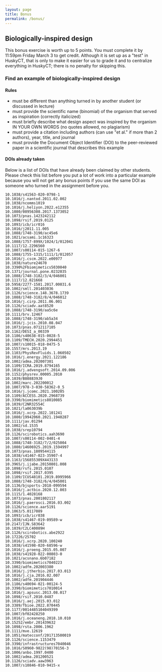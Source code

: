 ```yaml
---
layout: page
title: Bonus
permalink: /bonus/
---
```


## Biologically-inspired design

This bonus exercise is worth up to 5 points. You must complete it by 11:59pm Friday March 3 to get credit. Although it is set up as a "test" in HuskyCT, that is only to make it easier for us to grade it and to centralize everything in HuskyCT; there is no penalty for skipping this.

### Find an example of biologically-inspired design
#### Rules
* must be different than anything turned in by another student (or discussed in lecture) 
* must provide the scientific name (binomial) of the organism that served as inspiration (correctly italicized) 
* must briefly describe what design aspect was inspired by the organism IN YOUR OWN WORDS (no quotes allowed, no  plagiarism) 
* must provide a citation including authors (can use "et al." if more than 2 authors), year, title, and journal
* must provide the Document Object Identifier (DOI) to the peer-reviewed paper in a scientific journal that describes this example

#### DOIs already taken

Below is a list of DOIs that have already been claimed by other students. Please check this list before you put a lot of work into a particular example because you will not get any bonus points if you use the same DOI as someone who turned in the assignment before you.

    10.1038/s41563-020-0798-1
    10.1016/j.nantod.2011.02.002
    10.1038/ncomms1019
    10.1016/j.heliyon.2022.e12355
    10.1080/08956308.2017.1373052   
    10.1073/pnas.1423242112         
    10.1098/rsif.2019.0125          
    10.1093/icb/icr016              
    10.1016/j2011.11.005            
    10.1088/1748-3190/ac45e6        
    10.1021/acsami.1c16323          
    10.1088/1757-899X/1024/1/012041
    10.1117/12.2296560
    10.1007/s00114-015-1267-6
    10.1088/1755-1315/1111/1/012057
    10.1016/j.cscm.2022.e00977
    10.1038/nature24670
    10.3390%2Fbiomimetics5030040
    10.1371/journal.pone.0232035
    10.1088/1748-3182/3/4/046001
    10.1117/12.821668
    10.5958/2277-1581.2017.00031.6
    10.1002/smll.201403036
    10.1126/science.148.3678.1739
    10.1088/1748-3182/8/4/046012
    10.1016/j.cirp.2011.06.001
    10.1126/sciadv.aat8520
    10.1088/1748-3190/aa5c6e
    10.1111/brv.12467
    10.1088/1748-3190/ab5a34
    10.1016/j.jcis.2010.08.047
    10.1073/pnas.0712117105
    10.1162/DESI_a_00339
    10.1186/s40638-015-0028-5
    10.1109/TMECH.2020.2994451
    10.1007/s10015-018-0475-5 
    10.1557/mrs.2013.19
    10.1103/PhysRevFluids.1.060502
    10.1016/j.energy.2021.122186
    10.1002/adma.202007301
    10.1109/ICRA.2019.8794165
    10.1016/j.advengsoft.2014.09.006
    10.1152/physrev.00005.2010
    10.1039/B808839J0    
    10.1002/marc.202200012
    10.1007/978-3-030-58362-0_5
    10.1016/j.jcomc.2021.100205
    10.1109/ACCESS.2020.2968739    
    10.3390/biomimetics8010085
    10.1039/C2NR32554C
    10.1021/la063039b
    10.1016/j.xcrp.2022.101241
    10.1080/19942060.2021.1940287
    10.1111/jav.01294
    10.1002/sd.1535
    10.1038/srep10794
    10.1126/scirobotics.aah3690
    10.1007/s00114-002-0401-4
    10.1088/1748-3182/7/2/025004
    10.1080/14606925.2019.1594997
    10.1073/pnas.1809544115
    10.1038/s41467-023-35907-4
    10.1163/156855309X443133
    10.3965/j.ijabe.20150801.008
    10.1098/rsfs.2015.0107
    10.1098/rsif.2017.0395
    10.1109/ICUS48101.2019.8995966
    10.1088/1748-3182/6/4/045001 
    10.1136/bjsports-2018-099594
    10.1016/j.actbio.2020.12.003
    10.1115/1.4028168
    10.1073/pnas.2001802117
    10.1016/j.paerosci.2016.03.002
    10.1126/science.aar5191
    10.1063/5.0117089
    10.1093/icb/icr038
    10.1038/s41467-019-09589-w    
    10.2147/IJN.S83642
    10.1039/C2LC40089H
    10.1126/scirobotics.abe2922
    10.17226/25702
    10.1016/j.xcrp.2020.100240
    10.1038/s41598-020-68596-w
    10.1016/j.proeng.2015.05.007
    10.1038/s41928-022-00803-0
    10.1021/acsnano.6b07182
    10.3390/biomimetics7040223
    10.1002/adfm.202003380
    10.1016/j.jtherbio.2017.03.013
    10.1016/j.cja.2016.02.007
    10.1002/adfm.201904446
    10.1186/s40694-021-00124-5
    10.3390/biomimetics7010014
    10.1016/j.apsusc.2013.08.017
    10.1098/rsif.2010.0487
    10.1016/j.aej.2015.03.012
    10.3389/fbioe.2022.870445
    10.1177/0014485104049399
    10.1007/bf02428250
    10.1016/j.oceaneng.2018.10.010
    10.15252/embr.201439632
    10.1098/rsta.2006.1962
    10.1111/mve.12619
    10.1051/matecconf/201713500019
    10.1126/science.1153479
    10.3390/infrastructures7040046
    10.1016/S0960-9822(98)70156-3
    10.1006/anbo.1997.0400
    10.1002/adma.201200521
    10.1126/sciadv.aaw3963
    10.1007/s10846-010-9415-x
